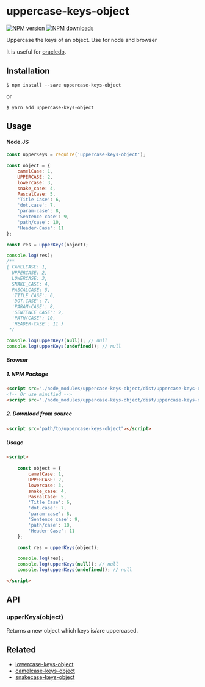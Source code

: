 # uppercase-keys-object

[![NPM version][npm-image]][npm-url]
[![NPM downloads][downloads-image]][downloads-url]

Uppercase the keys of an object. Use for node and browser

It is useful for [oracledb](https://github.com/oracle/node-oracledb).

## Installation

`$ npm install --save uppercase-keys-object`

or

`$ yarn add uppercase-keys-object`


## Usage

#### Node.JS

```js
const upperKeys = require('uppercase-keys-object');

const object = {
	camelCase: 1,
	UPPERCASE: 2,
	lowercase: 3,
	snake_case: 4,
	PascalCase: 5,
	'Title Case': 6,
	'dot.case': 7,
	'param-case': 8,
	'Sentence case': 9,
	'path/case': 10,
	'Header-Case': 11
};

const res = upperKeys(object);

console.log(res);
/**
{ CAMELCASE: 1,
  UPPERCASE: 2,
  LOWERCASE: 3,
  SNAKE_CASE: 4,
  PASCALCASE: 5,
  'TITLE CASE': 6,
  'DOT.CASE': 7,
  'PARAM-CASE': 8,
  'SENTENCE CASE': 9,
  'PATH/CASE': 10,
  'HEADER-CASE': 11 }
 */

console.log(upperKeys(null)); // null
console.log(upperKeys(undefined)); // null
```

#### Browser
##### 1. NPM Package
```html
<script src="./node_modules/uppercase-keys-object/dist/uppercase-keys-object.js"></script>
<!-- Or use minified -->
<script src="./node_modules/uppercase-keys-object/dist/uppercase-keys-object.min.js"></script>
```
##### 2. Download from source
```html
<script src="path/to/uppercase-keys-object"></script>
```
##### Usage
```html
<script>
	
	const object = {
		camelCase: 1,
		UPPERCASE: 2,
		lowercase: 3,
		snake_case: 4,
		PascalCase: 5,
		'Title Case': 6,
		'dot.case': 7,
		'param-case': 8,
		'Sentence case': 9,
		'path/case': 10,
		'Header-Case': 11
	};

	const res = upperKeys(object);

	console.log(res);
	console.log(upperKeys(null)); // null
	console.log(upperKeys(undefined)); // null

</script>
```

## API

### upperKeys(object)

Returns a new object which keys is/are uppercased.


## Related
+ [lowercase-keys-object](https://github.com/huynhsamha/lowercase-keys-object)
+ [camelcase-keys-object](https://github.com/huynhsamha/camelcase-keys-object)
+ [snakecase-keys-object](https://github.com/huynhsamha/snakecase-keys-object)


[npm-image]: https://img.shields.io/npm/v/uppercase-keys-object.svg?style=flat
[npm-url]: https://www.npmjs.com/package/uppercase-keys-object
[downloads-image]: https://img.shields.io/npm/dm/uppercase-keys-object.svg?style=flat
[downloads-url]: https://www.npmjs.com/package/uppercase-keys-object
